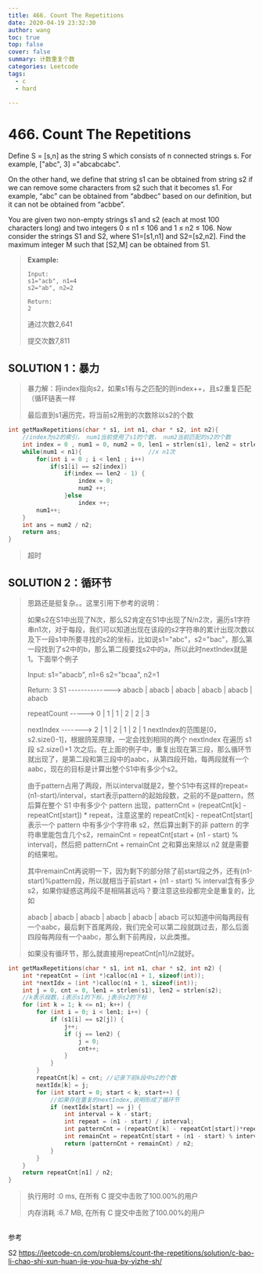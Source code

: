 ```yaml
---
title: 466. Count The Repetitions
date: 2020-04-19 23:32:30
author: wang
toc: true
top: false
cover: false
summary: 计数重复个数
categories: Leetcode
tags:
  - c
  - hard

---
```


# 466. Count The Repetitions

Define S = [s,n] as the string S which consists of n connected strings s. For example, ["abc", 3] ="abcabcabc".

On the other hand, we define that string s1 can be obtained from string s2 if we can remove some characters from s2 such that it becomes s1. For example, “abc” can be obtained from “abdbec” based on our definition, but it can not be obtained from “acbbe”.

You are given two non-empty strings s1 and s2 (each at most 100 characters long) and two integers 0 ≤ n1 ≤ 106 and 1 ≤ n2 ≤ 106. Now consider the strings S1 and S2, where S1=[s1,n1] and S2=[s2,n2]. Find the maximum integer M such that [S2,M] can be obtained from S1.





> **Example:**
> 
> ```
> Input:
> s1="acb", n1=4
> s2="ab", n2=2
> 
> Return:
> 2
> ```
> 
> 
> 
> 通过次数2,641
> 
> 提交次数7,811

## SOLUTION 1：暴力

> 暴力解：将index指向s2，如果s1有与之匹配的则index++，且s2重复匹配（循环链表一样
>
> 最后直到s1遍历完，将当前s2用到的次数除以s2的个数

```c
int getMaxRepetitions(char * s1, int n1, char * s2, int n2){
    //index为s2的索引， num1当前使用了s1的个数， num2当前匹配的s2的个数
    int index = 0 , num1 = 0, num2 = 0, len1 = strlen(s1), len2 = strlen(s2);
    while(num1 < n1){                   //x n1次
        for(int i = 0 ; i < len1 ; i++)
            if(s1[i] == s2[index])
                if(index == len2 - 1) {
                    index = 0;
                    num2 ++;
                }else
                    index ++;
        num1++;
    }
    int ans = num2 / n2;
    return ans;
}
```

> 超时

## SOLUTION 2：循环节

> 思路还是挺复杂。。这里引用下参考的说明：
>
> 如果s2在S1中出现了N次，那么S2肯定在S1中出现了N/n2次，遍历s1字符串n1次，对于每段，我们可以知道出现在该段的s2字符串的累计出现次数以及下一段s1中所要寻找的s2的坐标，比如说s1="abc"，s2="bac"，那么第一段找到了s2中的b，那么第二段要找s2中的a，所以此时nextIndex就是1。下面举个例子
>
> Input:
> s1="abacb", n1=6
> s2="bcaa", n2=1
>
> Return:
> 3
> S1 --------------> abacb | abacb | abacb | abacb | abacb | abacb 
>
> repeatCount ----->    0  |   1   |   1   |   2   |   2   |   3
>
> nextIndex ------->    2  |   1   |   2   |   1   |   2   |   1
> nextIndex的范围是[0，s2.size()-1]，根据鸽笼原理，一定会找到相同的两个 nextIndex 在遍历 s1 段 s2.size()+1 次之后。在上面的例子中，重复出现在第三段，那么循环节就出现了，是第二段和第三段中的aabc，从第四段开始，每两段就有一个aabc，现在的目标是计算出整个S1中有多少个s2。
>
> 由于pattern占用了两段，所以interval就是2，整个S1中有这样的repeat=(n1-start)/interval，start表示pattern的起始段数，之前的不是pattern，然后算在整个 S1 中有多少个 pattern 出现，patternCnt = (repeatCnt[k] - repeatCnt[start]) * repeat，注意这里的 repeatCnt[k] - repeatCnt[start] 表示一个 pattern 中有多少个字符串 s2，然后算出剩下的非 pattern 的字符串里能包含几个s2，remainCnt = repeatCnt[start + (n1 - start) % interval]，然后把 patternCnt + remainCnt 之和算出来除以 n2 就是需要的结果啦。
>
> 其中remainCnt再说明一下，因为剩下的部分除了前start段之外，还有(n1-start)%pattern段，所以就相当于前start + (n1 - start) % interval含有多少s2，如果你疑惑这两段不是相隔甚远吗？要注意这些段都完全是重复的，比如
>
> abacb | abacb | abacb | abacb | abacb | abacb
> 可以知道中间每两段有一个aabc，最后剩下首尾两段，我们完全可以第二段就跳过去，那么后面四段每两段有一个aabc，那么剩下前两段，以此类推。
>
> 如果没有循环节，那么就直接用repeatCnt[n1]/n2就好。
>
> 

```c
int getMaxRepetitions(char * s1, int n1, char * s2, int n2) {
	int *repeatCnt = (int *)calloc(n1 + 1, sizeof(int));
	int *nextIdx = (int *)calloc(n1 + 1, sizeof(int));
	int j = 0, cnt = 0, len1 = strlen(s1), len2 = strlen(s2);
	//k表示段数，i表示s1的下标，j表示s2的下标
	for (int k = 1; k <= n1; k++) {
		for (int i = 0; i < len1; i++) {
			if (s1[i] == s2[j]) {
				j++;
				if (j == len2) {
					j = 0;
					cnt++;
				}
			}
		}
		repeatCnt[k] = cnt; //记录下前k段中s2的个数
		nextIdx[k] = j;
		for (int start = 0; start < k; start++) {
			//如果存在重复的nextIndex,说明形成了循环节
			if (nextIdx[start] == j) {
				int interval = k - start;
				int repeat = (n1 - start) / interval;
				int patternCnt = (repeatCnt[k] - repeatCnt[start])*repeat;
				int remainCnt = repeatCnt[start + (n1 - start) % interval];
				return (patternCnt + remainCnt) / n2;
			}
		}
	}
	return repeatCnt[n1] / n2;
}
```

> 执行用时 :0 ms, 在所有 C 提交中击败了100.00%的用户
>
> 内存消耗 :6.7 MB, 在所有 C 提交中击败了100.00%的用户

## 



参考

S2  https://leetcode-cn.com/problems/count-the-repetitions/solution/c-bao-li-chao-shi-xun-huan-jie-you-hua-by-yizhe-sh/